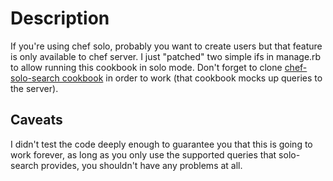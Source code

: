 Description
===========

If you're using chef solo, probably you want to create users but that feature is only available to chef server. I just "patched" two simple ifs in manage.rb to allow running this cookbook in solo mode. Don't forget to clone [chef-solo-search cookbook](https://github.com/aldoborrero/chef-solo-search) in order to work (that cookbook mocks up queries to the server).

Caveats
-------

I didn't test the code deeply enough to guarantee you that this is going to work forever, as long as you only use the supported queries that solo-search provides, you shouldn't have any problems at all.

